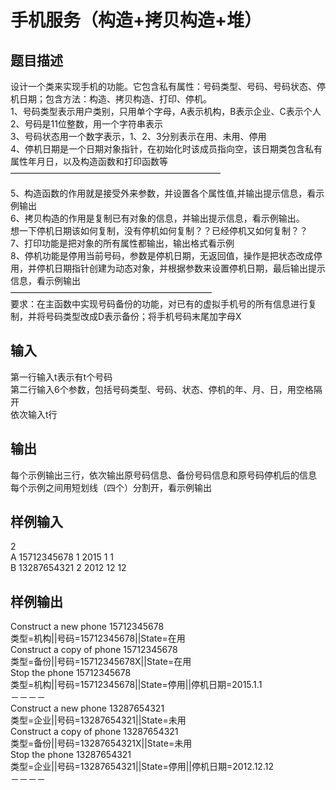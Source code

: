 # 手机服务（构造+拷贝构造+堆）  
  
## 题目描述  
设计一个类来实现手机的功能。它包含私有属性：号码类型、号码、号码状态、停机日期；包含方法：构造、拷贝构造、打印、停机。  
1、号码类型表示用户类别，只用单个字母，A表示机构，B表示企业、C表示个人  
2、号码是11位整数，用一个字符串表示  
3、号码状态用一个数字表示，1、2、3分别表示在用、未用、停用  
4、停机日期是一个日期对象指针，在初始化时该成员指向空，该日期类包含私有属性年月日，以及构造函数和打印函数等  
————————————————————————  
  
5、构造函数的作用就是接受外来参数，并设置各个属性值,并输出提示信息，看示例输出  
6、拷贝构造的作用是复制已有对象的信息，并输出提示信息，看示例输出。  
想一下停机日期该如何复制，没有停机如何复制？？已经停机又如何复制？？  
7、打印功能是把对象的所有属性都输出，输出格式看示例  
8、停机功能是停用当前号码，参数是停机日期，无返回值，操作是把状态改成停用，并停机日期指针创建为动态对象，并根据参数来设置停机日期，最后输出提示信息，看示例输出  
———————————————————————  
要求：在主函数中实现号码备份的功能，对已有的虚拟手机号的所有信息进行复制，并将号码类型改成D表示备份；将手机号码末尾加字母X  
  
## 输入  
第一行输入t表示有t个号码  
第二行输入6个参数，包括号码类型、号码、状态、停机的年、月、日，用空格隔开  
依次输入t行  
## 输出  
每个示例输出三行，依次输出原号码信息、备份号码信息和原号码停机后的信息  
每个示例之间用短划线（四个）分割开，看示例输出  
## 样例输入  
2  
A 15712345678 1 2015 1 1  
B 13287654321 2 2012 12 12  
## 样例输出  
Construct a new phone 15712345678  
类型=机构||号码=15712345678||State=在用  
Construct a copy of phone 15712345678  
类型=备份||号码=15712345678X||State=在用  
Stop the phone 15712345678  
类型=机构||号码=15712345678||State=停用||停机日期=2015.1.1  
－－－－  
Construct a new phone 13287654321  
类型=企业||号码=13287654321||State=未用  
Construct a copy of phone 13287654321  
类型=备份||号码=13287654321X||State=未用  
Stop the phone 13287654321  
类型=企业||号码=13287654321||State=停用||停机日期=2012.12.12  
－－－－  
  
